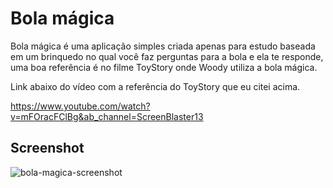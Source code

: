 # Bola mágica

Bola mágica é uma aplicação simples criada apenas para estudo baseada em um brinquedo no qual você faz perguntas para a bola e ela te responde, uma boa referência é no filme ToyStory onde Woody utiliza a bola mágica.

Link abaixo do vídeo com a referência do ToyStory que eu citei acima.

https://www.youtube.com/watch?v=mFOracFClBg&ab_channel=ScreenBlaster13

## Screenshot

![bola-magica-screenshot](https://user-images.githubusercontent.com/74942532/138537453-40c2817d-ad6f-4f28-8f1d-ca335fab19dc.png)
